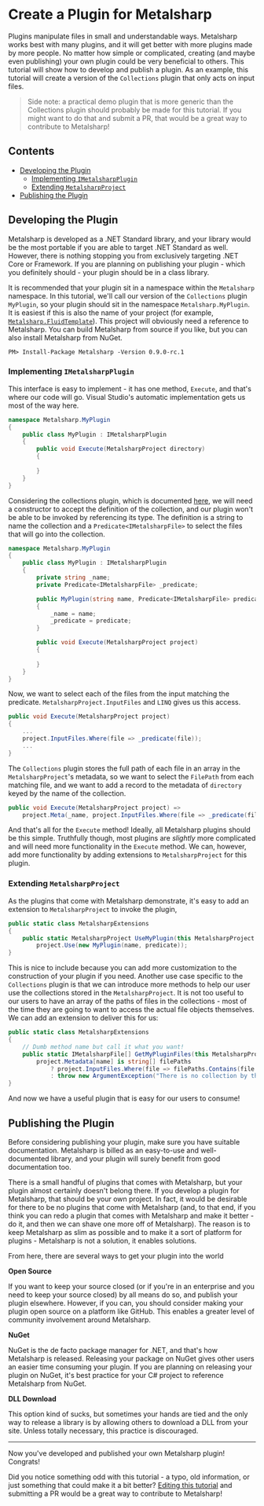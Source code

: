 # Create a Plugin for Metalsharp

Plugins manipulate files in small and understandable ways. Metalsharp works best with many plugins, and it will get better with more plugins made by more people. No matter how simple or complicated, creating (and maybe even publishing) your own plugin could be very beneficial to others. This tutorial will show how to develop and publish a plugin. As an example, this tutorial will create a version of the `Collections` plugin that only acts on input files.

> Side note: a practical demo plugin that is more generic than the Collections plugin should probably be made for this tutorial. If you might want to do that and submit a PR, that would be a great way to contribute to Metalsharp!

## Contents

* [Developing the Plugin](https://github.com/IanWold/Metalsharp/blob/master/Metalsharp.Documentation/tutorial-plugin.md#developing-the-plugin)
  * [Implementing `IMetalsharpPlugin`](https://github.com/IanWold/Metalsharp/blob/master/Metalsharp.Documentation/tutorial-plugin.md#implementing-imetalsharpplugin)
  * [Extending `MetalsharpProject`](https://github.com/IanWold/Metalsharp/blob/master/Metalsharp.Documentation/tutorial-plugin.md#extending-metalsharpdirectory)
* [Publishing the Plugin](https://github.com/IanWold/Metalsharp/blob/master/Metalsharp.Documentation/tutorial-plugin.md#publishing-the-plugin)

## Developing the Plugin

Metalsharp is developed as a .NET Standard library, and your library would be the most portable if you are able to target .NET Standard as well. However, there is nothing stopping you from exclusively targeting .NET Core or Framework. If you are planning on publishing your plugin - which you definitely should - your plugin should be in a class library.

It is recommended that your plugin sit in a namespace within the `Metalsharp` namespace. In this tutorial, we'll call our version of the `Collections` plugin `MyPlugin`, so your plugin should sit in the namespace `Metalsharp.MyPlugin`. It is easiest if this is also the name of your project (for example, [`Metalsharp.FluidTemplate`](https://github.com/IanWold/Metalsharp.FluidTemplate)). This project will obviously need a reference to Metalsharp. You can build Metalsharp from source if you like, but you can also install Metalsharp from NuGet.

```plaintext
PM> Install-Package Metalsharp -Version 0.9.0-rc.1
```

### Implementing `IMetalsharpPlugin`

This interface is easy to implement - it has one method, `Execute`, and that's where our code will go. Visual Studio's automatic implementation gets us most of the way here.

```c#
namespace Metalsharp.MyPlugin
{
    public class MyPlugin : IMetalsharpPlugin
    {
        public void Execute(MetalsharpProject directory)
        {
        
        }
    }
}
```

Considering the collections plugin, which is documented [here](https://github.com/IanWold/Metalsharp/blob/master/Metalsharp.Documentation/api.md#collections), we will need a constructor to accept the definition of the collection, and our plugin won't be able to be invoked by referencing its type. The definition is a string to name the collection and a `Predicate<IMetalsharpFile>` to select the files that will go into the collection.

```c#
namespace Metalsharp.MyPlugin
{
    public class MyPlugin : IMetalsharpPlugin
    {
        private string _name;
        private Predicate<IMetalsharpFile> _predicate;

        public MyPlugin(string name, Predicate<IMetalsharpFile> predicate)
        {
            _name = name;
            _predicate = predicate;
        }

        public void Execute(MetalsharpProject project)
        {
            
        }
    }
}
```

Now, we want to select each of the files from the input matching the predicate. `MetalsharpProject.InputFiles` and `LINQ` gives us this access.

```c#
public void Execute(MetalsharpProject project)
{
    ...
    project.InputFiles.Where(file => _predicate(file));
    ...
}
```

The `Collections` plugin stores the full path of each file in an array in the `MetalsharpProject`'s metadata, so we want to select the `FilePath` from each matching file, and we want to add a record to the metadata of `directory` keyed by the name of the collection.


```c#
public void Execute(MetalsharpProject project) =>
    project.Meta(_name, project.InputFiles.Where(file => _predicate(file)).Select(file => file.FilePath).ToArray());
```

And that's all for the `Execute` method! Ideally, all Metalsharp plugins should be this simple. Truthfully though, most plugins are *slightly* more complicated and will need more functionality in the `Execute` method. We can, however, add more functionality by adding extensions to `MetalsharpProject` for this plugin.

### Extending `MetalsharpProject`

As the plugins that come with Metalsharp demonstrate, it's easy to add an extension to `MetalsharpProject` to invoke the plugin,

```c#
public static class MetalsharpExtensions
{
    public static MetalsharpProject UseMyPlugin(this MetalsharpProject project, string name, Predicate<IMetalsharpFile> predicate) =>
        project.Use(new MyPlugin(name, predicate));
}
```

This is nice to include because you can add more customization to the construction of your plugin if you need. Another use case specific to the `Collections` plugin is that we can introduce more methods to help our user use the collections stored in the `MetalsharpProject`. It is not too useful to our users to have an array of the paths of files in the collections - most of the time they are going to want to access the actual file objects themselves. We can add an extension to deliver this for us:

```c#
public static class MetalsharpExtensions
{
    // Dumb method name but call it what you want!
    public static IMetalsharpFile[] GetMyPluginFiles(this MetalsharpProject project, string name) =>
        project.Metadata[name] is string[] filePaths
            ? project.InputFiles.Where(file => filePaths.Contains(file.FilePath))
            : throw new ArgumentException("There is no collection by the name " + name);
}
```

And now we have a useful plugin that is easy for our users to consume!

## Publishing the Plugin

Before considering publishing your plugin, make sure you have suitable documentation. Metalsharp is billed as an easy-to-use and well-documented library, and your plugin will surely benefit from good documentation too.

There is a small handful of plugins that comes with Metalsharp, but your plugin almost certainly doesn't belong there. If you develop a plugin for Metalsharp, that should be your own project. In fact, it would be desirable for there to be no plugins that come with Metalsharp (and, to that end, if you think you can redo a plugin that comes with Metalsharp and make it better - do it, and then we can shave one more off of Metalsharp). The reason is to keep Metalsharp as slim as possible and to make it a sort of platform for plugins - Metalsharp is not a solution, it enables solutions.

From here, there are several ways to get your plugin into the world

**Open Source**

If you want to keep your source closed (or if you're in an enterprise and you need to keep your source closed) by all means do so, and publish your plugin elsewhere. However, if you can, you should consider making your plugin open source on a platform like GitHub. This enables a greater level of community involvement around Metalsharp.

**NuGet**

NuGet is the de facto package manager for .NET, and that's how Metalsharp is released. Releasing your package on NuGet gives other users an easier time consuming your plugin. If you are planning on releasing your plugin on NuGet, it's best practice for your C# project to reference Metalsharp from NuGet.

**DLL Download**

This option kind of sucks, but sometimes your hands are tied and the only way to release a library is by allowing others to download a DLL from your site. Unless totally necessary, this practice is discouraged.

---

Now you've developed and published your own Metalsharp plugin! Congrats!

Did you notice something odd with this tutorial - a typo, old information, or just something that could make it a bit better? [Editing this tutorial](https://github.com/IanWold/Metalsharp/edit/master/Metalsharp.Documentation/tutorial-plugin.md) and submitting a PR would be a great way to contribute to Metalsharp!
